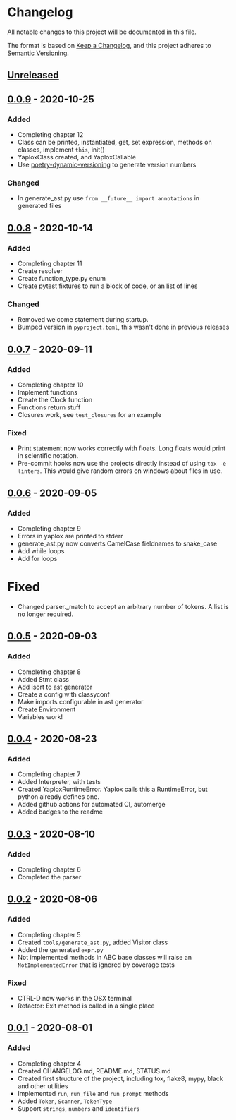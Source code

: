 # Changelog

All notable changes to this project will be documented in this file.

The format is based on [Keep a Changelog](https://keepachangelog.com/en/1.0.0/),
and this project adheres to [Semantic Versioning](https://semver.org/spec/v2.0.0.html).

## [Unreleased]

## [0.0.9] - 2020-10-25

### Added

- Completing chapter 12
- Class can be printed, instantiated, get, set expression, methods on classes, implement `this`, init()
- YaploxClass created, and YaploxCallable
- Use [poetry-dynamic-versioning](https://github.com/mtkennerly/poetry-dynamic-versioning) to generate version numbers

### Changed

- In generate_ast.py use `from __future__ import annotations` in generated files

## [0.0.8] - 2020-10-14

### Added

- Completing chapter 11
- Create resolver
- Create function_type.py enum
- Create pytest fixtures to run a block of code, or an list of lines

### Changed

- Removed welcome statement during startup.
- Bumped version in `pyproject.toml`, this wasn't done in previous releases

## [0.0.7] - 2020-09-11

### Added

 - Completing chapter 10
 - Implement functions
 - Create the Clock function
 - Functions return stuff
 - Closures work, see `test_closures` for an example

### Fixed

- Print statement now works correctly with floats. Long floats would print in
  scientific notation.
- Pre-commit hooks now use the projects directly instead of using
  `tox -e linters`. This would give random errors on windows about files in use.

## [0.0.6] - 2020-09-05

### Added

- Completing chapter 9
- Errors in yaplox are printed to stderr
- generate_ast.py now converts CamelCase fieldnames to snake_case
- Add while loops
- Add for loops

# Fixed

- Changed parser._match to accept an arbitrary number of tokens. A list is no
  longer required.

## [0.0.5] - 2020-09-03

### Added

- Completing chapter 8
- Added Stmt class
- Add isort to ast generator
- Create a config with classyconf
- Make imports configurable in ast generator
- Create Environment
- Variables work!

## [0.0.4] - 2020-08-23

### Added

- Completing chapter 7
- Added Interpreter, with tests
- Created YaploxRuntimeError. Yaplox calls this a RuntimeError,
but python already defines one.
- Added github actions for automated CI, automerge
- Added badges to the readme


## [0.0.3] - 2020-08-10

### Added

- Completing chapter 6
- Completed the parser

## [0.0.2] - 2020-08-06

### Added

- Completing chapter 5
- Created `tools/generate_ast.py`, added Visitor class
- Added the generated `expr.py`
- Not implemented methods in ABC base classes will raise an `NotImplementedError` that
  is ignored by coverage tests

### Fixed

- CTRL-D now works in the OSX terminal
- Refactor: Exit method is called in a single place

## [0.0.1] - 2020-08-01

### Added

- Completing chapter 4
- Created CHANGELOG.md, README.md, STATUS.md
- Created first structure of the project, including tox, flake8, mypy, black and
  other utilities
- Implemented `run`, `run_file` and `run_prompt` methods
- Added `Token`, `Scanner`, `TokenType`
- Support `strings`, `numbers` and `identifiers`

[Unreleased]: https://github.com/RoelAdriaans/yaplox/compare/v0.0.9...HEAD
[0.0.9]: https://github.com/RoelAdriaans/yaplox/releases/tag/v0.0.9
[0.0.8]: https://github.com/RoelAdriaans/yaplox/releases/tag/v0.0.8
[0.0.7]: https://github.com/RoelAdriaans/yaplox/releases/tag/v0.0.7
[0.0.6]: https://github.com/RoelAdriaans/yaplox/releases/tag/v0.0.6
[0.0.5]: https://github.com/RoelAdriaans/yaplox/releases/tag/v0.0.5
[0.0.4]: https://github.com/RoelAdriaans/yaplox/releases/tag/v0.0.4
[0.0.3]: https://github.com/RoelAdriaans/yaplox/releases/tag/v0.0.3
[0.0.2]: https://github.com/RoelAdriaans/yaplox/releases/tag/v0.0.2
[0.0.1]: https://github.com/RoelAdriaans/yaplox/releases/tag/v0.0.1
